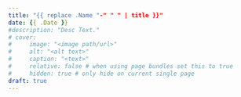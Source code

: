 ```yaml
---
title: "{{ replace .Name "-" " " | title }}"
date: {{ .Date }}
#description: "Desc Text."
# cover:
#     image: "<image path/url>"
#     alt: "<alt text>"
#     caption: "<text>"
#     relative: false # when using page bundles set this to true
#     hidden: true # only hide on current single page
draft: true
---
```


